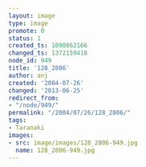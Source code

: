 ```yaml
---
layout: image
type: image
promote: 0
status: 1
created_ts: 1090862166
changed_ts: 1372159418
node_id: 949
title: '128_2806'
author: anj
created: '2004-07-26'
changed: '2013-06-25'
redirect_from:
- "/node/949/"
permalink: "/2004/07/26/128_2806/"
tags:
- Taranaki
images:
- src: image/images/128_2806-949.jpg
  name: 128_2806-949.jpg
---
```


